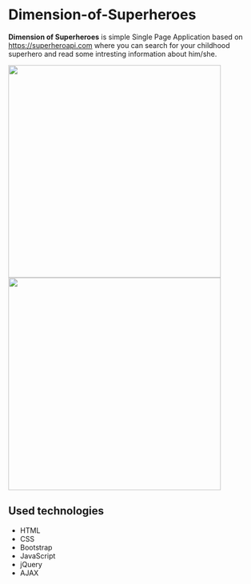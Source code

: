 # Dimension-of-Superheroes
**Dimension of Superheroes** is simple Single Page Application based on https://superheroapi.com where you can search for your childhood superhero and read some intresting information about him/she.

<img src="https://i.postimg.cc/brhrPjL0/Screenshot-4.jpg" width="425"/> <img src="https://i.postimg.cc/bJYVBGf1/Screenshot-3.jpg" width="425"/> 

## Used technologies
- HTML
- CSS
- Bootstrap
- JavaScript
- jQuery
- AJAX

